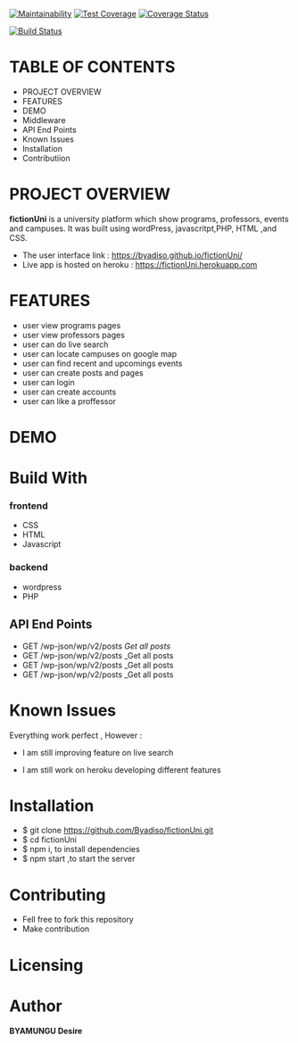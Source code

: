 [![Maintainability](https://api.codeclimate.com/v1/badges/f8910ac7a64bcd78c3a6/maintainability)](https://codeclimate.com/github/Byadiso/fictionUni/maintainability) [![Test Coverage](https://api.codeclimate.com/v1/badges/f8910ac7a64bcd78c3a6/test_coverage)](https://codeclimate.com/github/Byadiso/UI/test_coverage)
[![Coverage Status](https://coveralls.io/repos/github/Byadiso/UI/badge.svg?branch=master)](https://coveralls.io/github/Byadiso/fictionUni?branch=master)

[![Build Status](https://travis-ci.org/Byadiso/fictionUni.svg?branch=develop)](https://travis-ci.org/Byadiso/fictionUni)

# TABLE OF CONTENTS

- PROJECT OVERVIEW
- FEATURES
- DEMO
- Middleware
- API End Points
- Known Issues
- Installation
- Contributiion

# PROJECT OVERVIEW

**fictionUni** is a university platform which show programs, professors, events and campuses. It was built using wordPress, javascritpt,PHP, HTML ,and CSS.

- The user interface link : https://byadiso.github.io/fictionUni/
- Live app is hosted on heroku : https://fictionUni.herokuapp.com

# FEATURES

- user view programs pages
- user view professors pages
- user can do live search
- user can locate campuses on google map
- user can find recent and upcomings events
- user can create posts and pages
- user can login
- user can create accounts
- user can like a proffessor

# DEMO

# Build With

### frontend

- CSS
- HTML
- Javascript

### backend

- wordpress
- PHP

## API End Points

- GET /wp-json/wp/v2/posts _Get all posts_
- GET /wp-json/wp/v2/posts \_Get all posts
- GET /wp-json/wp/v2/posts \_Get all posts
- GET /wp-json/wp/v2/posts \_Get all posts

# Known Issues

Everything work perfect , However :

- I am still improving feature on live search

- I am still work on heroku developing different features

# Installation

- \$ git clone https://github.com/Byadiso/fictionUni.git
- \$ cd fictionUni
- \$ npm i, to install dependencies
- \$ npm start ,to start the server

# Contributing

- Fell free to fork this repository
- Make contribution

# Licensing

# Author

**BYAMUNGU Desire**
